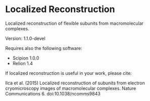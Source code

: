 # Localized Reconstruction

Localized reconstruction of flexible subunits from macromolecular complexes.

Version: 1.1.0-devel

Requires also the following software:
* Scipion 1.0.0
* Relion 1.4

If localized reconstruction is useful in your work, please cite:

Ilca et al. (2015) Localized reconstruction of subunits from electron cryomicroscopy images of macromolecular complexes.
Nature Communications 6. doi:10.1038/ncomms9843
